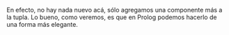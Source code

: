 En efecto, no hay nada nuevo acá, sólo agregamos una componente más a la tupla. Lo bueno, como veremos, es que en Prolog podemos hacerlo de una forma más elegante.